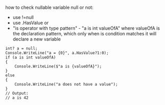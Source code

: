 how to check nullable variable null or not: 
- use !=null
- use .HasValue or
- "is operator with type pattern" - "a is int valueOfA" where valueOfA is the declaration pattern, which only when is condition matches it will declare a new variable
```
int? a = null;
Console.WriteLine("a = {0}", a.HasValue?1:0);
if (a is int valueOfA)
{
    Console.WriteLine($"a is {valueOfA}");
}
else
{
    Console.WriteLine("a does not have a value");
}
// Output:
// a is 42
```
